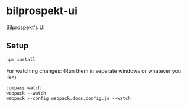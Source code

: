# bilprospekt-ui
Bilprospekt's UI

## Setup

```bash
npm install
```

For watching changes: (Run them in seperate windows or whatever you like)

```
compass watch
webpack --watch
webpack --config webpack.docs.config.js --watch
```
